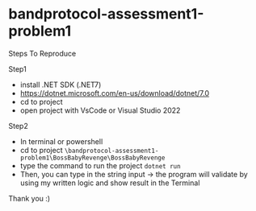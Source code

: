 # bandprotocol-assessment1-problem1

Steps To Reproduce

Step1
- install .NET SDK (.NET7)
- https://dotnet.microsoft.com/en-us/download/dotnet/7.0
- cd to project
- open project with VsCode or Visual Studio 2022

Step2
- In terminal or powershell
- cd to project ```\bandprotocol-assessment1-problem1\BossBabyRevenge\BossBabyRevenge```
- type the command to run the project ```dotnet run```
- Then, you can type in the string input -> the program will validate by using my written logic and show result in the Terminal

Thank you :)